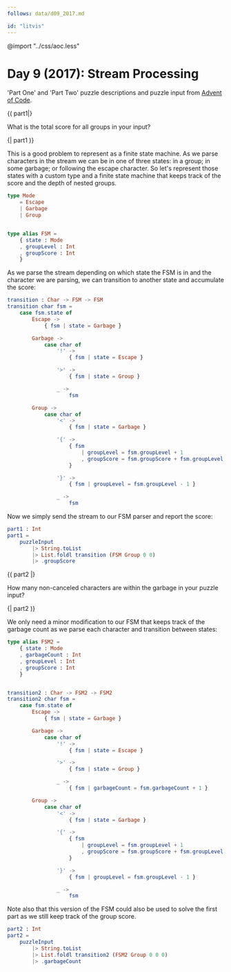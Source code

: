 ```yaml
---
follows: data/d09_2017.md

id: "litvis"
---
```


@import "../css/aoc.less"

# Day 9 (2017): Stream Processing

'Part One' and 'Part Two' puzzle descriptions and puzzle input from [Advent of Code](https://adventofcode.com/2017/day/9).

{( part1|}

What is the total score for all groups in your input?

{| part1 )}

This is a good problem to represent as a finite state machine. As we parse characters in the stream we can be in one of three states: in a group; in some garbage; or following the escape character. So let's represent those states with a custom type and a finite state machine that keeps track of the score and the depth of nested groups.

```elm {l}
type Mode
    = Escape
    | Garbage
    | Group


type alias FSM =
    { state : Mode
    , groupLevel : Int
    , groupScore : Int
    }
```

As we parse the stream depending on which state the FSM is in and the character we are parsing, we can transition to another state and accumulate the score:

```elm {l}
transition : Char -> FSM -> FSM
transition char fsm =
    case fsm.state of
        Escape ->
            { fsm | state = Garbage }

        Garbage ->
            case char of
                '!' ->
                    { fsm | state = Escape }

                '>' ->
                    { fsm | state = Group }

                _ ->
                    fsm

        Group ->
            case char of
                '<' ->
                    { fsm | state = Garbage }

                '{' ->
                    { fsm
                        | groupLevel = fsm.groupLevel + 1
                        , groupScore = fsm.groupScore + fsm.groupLevel + 1
                    }

                '}' ->
                    { fsm | groupLevel = fsm.groupLevel - 1 }

                _ ->
                    fsm
```

Now we simply send the stream to our FSM parser and report the score:

```elm {l r}
part1 : Int
part1 =
    puzzleInput
        |> String.toList
        |> List.foldl transition (FSM Group 0 0)
        |> .groupScore
```

{( part2 |}

How many non-canceled characters are within the garbage in your puzzle input?

{| part2 )}

We only need a minor modification to our FSM that keeps track of the garbage count as we parse each character and transition between states:

```elm {l}
type alias FSM2 =
    { state : Mode
    , garbageCount : Int
    , groupLevel : Int
    , groupScore : Int
    }


transition2 : Char -> FSM2 -> FSM2
transition2 char fsm =
    case fsm.state of
        Escape ->
            { fsm | state = Garbage }

        Garbage ->
            case char of
                '!' ->
                    { fsm | state = Escape }

                '>' ->
                    { fsm | state = Group }

                _ ->
                    { fsm | garbageCount = fsm.garbageCount + 1 }

        Group ->
            case char of
                '<' ->
                    { fsm | state = Garbage }

                '{' ->
                    { fsm
                        | groupLevel = fsm.groupLevel + 1
                        , groupScore = fsm.groupScore + fsm.groupLevel + 1
                    }

                '}' ->
                    { fsm | groupLevel = fsm.groupLevel - 1 }

                _ ->
                    fsm
```

Note also that this version of the FSM could also be used to solve the first part as we still keep track of the group score.

```elm {l r }
part2 : Int
part2 =
    puzzleInput
        |> String.toList
        |> List.foldl transition2 (FSM2 Group 0 0 0)
        |> .garbageCount
```
